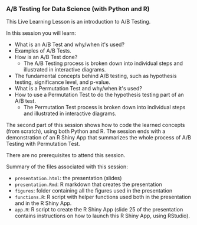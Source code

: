 ### A/B Testing for Data Science (with Python and R)

This Live Learning Lesson is an introduction to A/B Testing.

In this session you will learn:
- What is an A/B Test and why/when it's used?
- Examples of A/B Tests.
- How is an A/B Test done?
  - The A/B Testing process is broken down into individual steps and illustrated in interactive diagrams.
- The fundamental concepts behind A/B testing, such as hypothesis testing, significance level, and p-value.
- What is a Permutation Test and why/when it's used?
- How to use a Permutation Test to do the hypothesis testing part of an A/B test.
  - The Permutation Test process is broken down into individual steps and illustrated in interactive diagrams.

The second part of this session shows how to code the learned concepts (from scratch), using both Python and R. The session ends with a demonstration of an R Shiny App that summarizes the whole process of A/B Testing with Permutation Test.

There are no prerequisites to attend this session.

Summary of the files associated with this session:
- `presentation.html`: the presentation (slides)
- `presentation.Rmd`: R markdown that creates the presentation
- `figures`: folder containing all the figures used in the presentation
- `functions.R`: R script with helper functions used both in the presentation and in the R Shiny App.
- `app.R`: R script to create the R Shiny App (slide 25 of the presentation contains instructions on how to launch this R Shiny App, using RStudio).
